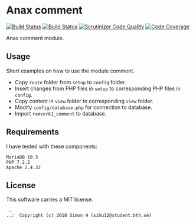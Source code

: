 Anax comment
==================================


[![Build Status](https://travis-ci.org/Schanihbg/ramverk1-comment.svg?branch=master)](https://travis-ci.org/Schanihbg/ramverk1-comment)
[![Build Status](https://scrutinizer-ci.com/g/Schanihbg/ramverk1-comment/badges/build.png?b=master)](https://scrutinizer-ci.com/g/Schanihbg/ramverk1-comment/build-status/master)
[![Scrutinizer Code Quality](https://scrutinizer-ci.com/g/Schanihbg/ramverk1-comment/badges/quality-score.png?b=master)](https://scrutinizer-ci.com/g/Schanihbg/ramverk1-comment/?branch=master)
[![Code Coverage](https://scrutinizer-ci.com/g/Schanihbg/ramverk1-comment/badges/coverage.png?b=master)](https://scrutinizer-ci.com/g/Schanihbg/ramverk1-comment/?branch=master)

Anax comment module.



Usage
------------------

Short examples on how to use the module comment.

* Copy `route` folder from `setup` to `config` folder.
* Insert changes from PHP files in `setup` to corresponding PHP files in `config`.
* Copy content in `view` folder to corresponding `view` folder.
* Modify `config/database.php` for connection to database.
* Import `ramverk1_comment` to database.

Requirements
-----------------
I have tested with these components:
```
MariaDB 10.3
PHP 7.2.2
Apache 2.4.33
```

License
------------------

This software carries a MIT license.



```
 .  
..:  Copyright (c) 2018 Simon H (sihu12@student.bth.se)
```

